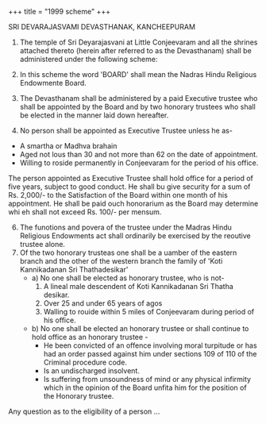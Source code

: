 +++
title = "1999 scheme"
+++

SRI DEVARAJASVAMI DEVASTHANAK, KANCHEEPURAM

1. The temple of Sri Deyarajasvani at Little Conjeevaram and all the shrines attached thereto (herein after referred to as the Devasthanam) shall be administered under the following scheme:
2. In this scheme the word 'BOARD' shall mean the Nadras Hindu Religious Endowmente Board.
3. The Devasthanam shall be administered by a paid Executive trustee who shall be appointed by the Board and by two honorary trustees who shall be elected in the manner laid down hereafter.

4. No person shall be appointed as Executive Trustee unless he as-

- A smartha or Madhva brahain
- Aged not lous than 30 and not more than 62 on the date of appointment.
- Willing to roside permanently in Conjeevaram for the period of his office.

The person appointed as Executive Trustee shall hold office for a period of five years, subject to good conduct. He shall bu give security for a sum of Rs. 2,000/- to the Satisfaction of the Board within one month of his appointment. He shall be paid ouch honorarium as the Board may determine whi eh shall not exceed Rs. 100/- per mensum.

6. The funotions and povera of the trustee under the Madras Hindu Religious Endowments act shall ordinarily be exercised by the reoutive trustee alone.
7. Of the two honorary trusteas one shall be a uamber of the eastern branch and the other of the western branch the family of 'Koti Kannikadanan Sri Thathadesikar'
   - a) No one shall be elected as honorary trustee, who is not-
      1. A lineal male descendent of Koti Kannikadanan Sri Thatha desikar.
      2. Over 25 and under 65 years of agos
      3. Walling to rouide within 5 miles of Conjeevaram during period of his office.
   - b) No one shall be elected an honorary trustee or shall continue to hold office as an honorary trustee - 
     - He been convicted of an offence involving moral turpitude or has had an order passed against him under sections 109 of 110 of the Criminal procedure code.
     - Is an undischarged insolvent. 
     - Is suffering from unsoundness of mind or any physical infirmity which in the opinion of the Board unfita him for the position of the Honorary trustee.

Any question as to the eligibility of a person
...